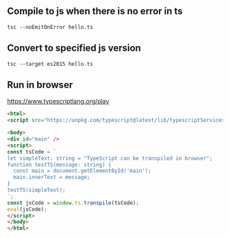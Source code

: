 ## Compile to js when there is no error in ts

```
tsc --noEmitOnError hello.ts
```

## Convert to specified js version

```
tsc --target es2015 hello.ts
```

## Run in browser

<https://www.typescriptlang.org/play>

```html
<html>
<script src="https://unpkg.com/typescript@latest/lib/typescriptServices.js"></script>

<body>
<div id="main" />
<script>
const tsCode = `
let simpleText: string = "TypeScript can be transpiled in browser";
function testTS(message: string) {
  const main = document.getElementById('main');
  main.innerText = message;
}
testTS(simpleText);
`;
const jsCode = window.ts.transpile(tsCode);
eval(jsCode);
</script>
</body>
</html>
```